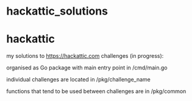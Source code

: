 # hackattic_solutions

# hackattic

my solutions to https://hackattic.com challenges (in progress):

organised as Go package with main entry point in /cmd/main.go

individual challenges are located in /pkg/challenge_name

functions that tend to be used between challenges are in /pkg/common
